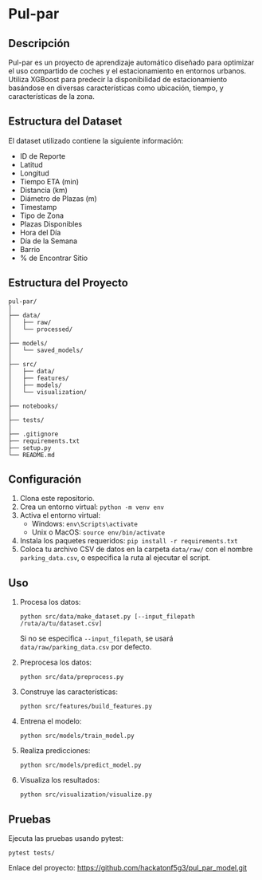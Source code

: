 # Pul-par

## Descripción
Pul-par es un proyecto de aprendizaje automático diseñado para optimizar el uso compartido de coches y el estacionamiento en entornos urbanos. Utiliza XGBoost para predecir la disponibilidad de estacionamiento basándose en diversas características como ubicación, tiempo, y características de la zona.

## Estructura del Dataset
El dataset utilizado contiene la siguiente información:
- ID de Reporte
- Latitud
- Longitud
- Tiempo ETA (min)
- Distancia (km)
- Diámetro de Plazas (m)
- Timestamp
- Tipo de Zona
- Plazas Disponibles
- Hora del Día
- Día de la Semana
- Barrio
- % de Encontrar Sitio

## Estructura del Proyecto
```
pul-par/
│
├── data/
│   ├── raw/
│   └── processed/
│
├── models/
│   └── saved_models/
│
├── src/
│   ├── data/
│   ├── features/
│   ├── models/
│   └── visualization/
│
├── notebooks/
│
├── tests/
│
├── .gitignore
├── requirements.txt
├── setup.py
└── README.md
```

## Configuración
1. Clona este repositorio.
2. Crea un entorno virtual: `python -m venv env`
3. Activa el entorno virtual:
   - Windows: `env\Scripts\activate`
   - Unix o MacOS: `source env/bin/activate`
4. Instala los paquetes requeridos: `pip install -r requirements.txt`
5. Coloca tu archivo CSV de datos en la carpeta `data/raw/` con el nombre `parking_data.csv`, o especifica la ruta al ejecutar el script.

## Uso
1. Procesa los datos:
   ```
   python src/data/make_dataset.py [--input_filepath /ruta/a/tu/dataset.csv]
   ```
   Si no se especifica `--input_filepath`, se usará `data/raw/parking_data.csv` por defecto.

2. Preprocesa los datos:
   ```
   python src/data/preprocess.py
   ```

3. Construye las características:
   ```
   python src/features/build_features.py
   ```

4. Entrena el modelo:
   ```
   python src/models/train_model.py
   ```

5. Realiza predicciones:
   ```
   python src/models/predict_model.py
   ```

6. Visualiza los resultados:
   ```
   python src/visualization/visualize.py
   ```

## Pruebas
Ejecuta las pruebas usando pytest:
```
pytest tests/
```

Enlace del proyecto: https://github.com/hackatonf5g3/pul_par_model.git